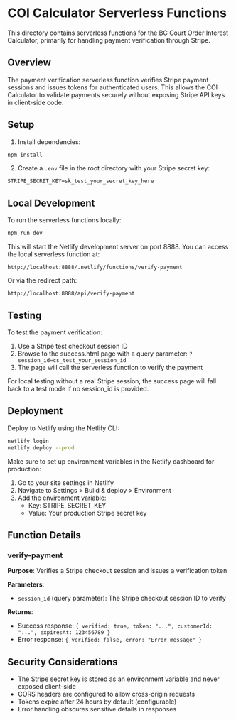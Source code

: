 # COI Calculator Serverless Functions

This directory contains serverless functions for the BC Court Order Interest Calculator, primarily for handling payment verification through Stripe.

## Overview

The payment verification serverless function verifies Stripe payment sessions and issues tokens for authenticated users. This allows the COI Calculator to validate payments securely without exposing Stripe API keys in client-side code.

## Setup

1. Install dependencies:

```bash
npm install
```

2. Create a `.env` file in the root directory with your Stripe secret key:

```
STRIPE_SECRET_KEY=sk_test_your_secret_key_here
```

## Local Development

To run the serverless functions locally:

```bash
npm run dev
```

This will start the Netlify development server on port 8888. You can access the local serverless function at:

```
http://localhost:8888/.netlify/functions/verify-payment
```

Or via the redirect path:

```
http://localhost:8888/api/verify-payment
```

## Testing

To test the payment verification:

1. Use a Stripe test checkout session ID
2. Browse to the success.html page with a query parameter: `?session_id=cs_test_your_session_id`
3. The page will call the serverless function to verify the payment

For local testing without a real Stripe session, the success page will fall back to a test mode if no session_id is provided.

## Deployment

Deploy to Netlify using the Netlify CLI:

```bash
netlify login
netlify deploy --prod
```

Make sure to set up environment variables in the Netlify dashboard for production:

1. Go to your site settings in Netlify
2. Navigate to Settings > Build & deploy > Environment
3. Add the environment variable:
   - Key: STRIPE_SECRET_KEY
   - Value: Your production Stripe secret key

## Function Details

### verify-payment

**Purpose**: Verifies a Stripe checkout session and issues a verification token

**Parameters**:
- `session_id` (query parameter): The Stripe checkout session ID to verify

**Returns**:
- Success response: `{ verified: true, token: "...", customerId: "...", expiresAt: 123456789 }`
- Error response: `{ verified: false, error: "Error message" }`

## Security Considerations

- The Stripe secret key is stored as an environment variable and never exposed client-side
- CORS headers are configured to allow cross-origin requests
- Tokens expire after 24 hours by default (configurable)
- Error handling obscures sensitive details in responses
